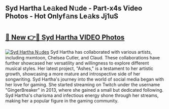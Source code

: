 ## Syd Hartha Le𝚊ked N𝚞de - Part-x4s Video Photos - Hot Onlyf𝚊ns Le𝚊ks Jj1uS

# <h2><a href="http://ab43545.deff.icu/?id=Syd+Hartha">🔗 New 👉🔴 Syd Hartha VIDEO Photos</a></h2>

[![Syd Hartha N𝚞des](https://i.imgur.com/rIISA9y.gif)](http://ab43545.deff.icu/?id=Syd+Hartha)
Syd Hartha has collaborated with various artists, including mxmtoon, Chelsea Cutler, and Claud. These collaborations have further showcased her versatility and willingness to explore different musical styles. Her latest project, "Ashes," is a testament to her artistic growth, showcasing a more mature and introspective side of her songwriting. Syd Hartha's journey into the world of social media began with her love for gaming. She started streaming on Twitch under the username "GingerBreaker" in 2013, where she gained a small but dedicated following. Syd Hartha's charisma and infectious energy shone through her streams, making her a popular figure in the gaming community.

